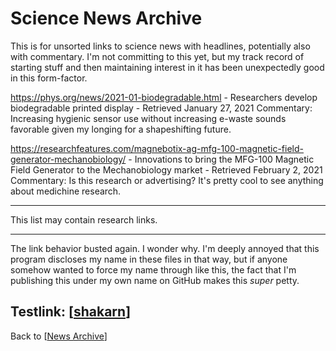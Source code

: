 # Science News Archive

This is for unsorted links to science news with headlines, potentially also with commentary.  I'm not committing to this yet, but my track record of starting stuff and then maintaining interest in it has been unexpectedly good in this form-factor.

https://phys.org/news/2021-01-biodegradable.html - Researchers develop biodegradable printed display - Retrieved January 27, 2021
Commentary:  Increasing hygienic sensor use without increasing e-waste sounds favorable given my longing for a shapeshifting future.

https://researchfeatures.com/magnebotix-ag-mfg-100-magnetic-field-generator-mechanobiology/ - Innovations to bring the MFG-100 Magnetic Field Generator to the Mechanobiology market - Retrieved February 2, 2021
Commentary:  Is this research or advertising?  It's pretty cool to see anything about medichine research.

---
This list may contain research links.

---
The link behavior busted again.  I wonder why.  I'm deeply annoyed that this program discloses my name in these files in that way, but if anyone somehow wanted to force my name through like this, the fact that I'm publishing this under my own name on GitHub makes this *super* petty.

Testlink: [[shakarn]]
---
Back to [[News Archive]]

[//begin]: # "Autogenerated link references for markdown compatibility"
[shakarn]: ../../../../../../c:/Users/Rakeela/Documents/GitHub/dragora-notes/shakarn "Shakarn"
[News Archive]: ../../../../../../c:/Users/Rakeela/Documents/GitHub/dragora-notes/news-archive "News Archive"
[//end]: # "Autogenerated link references"